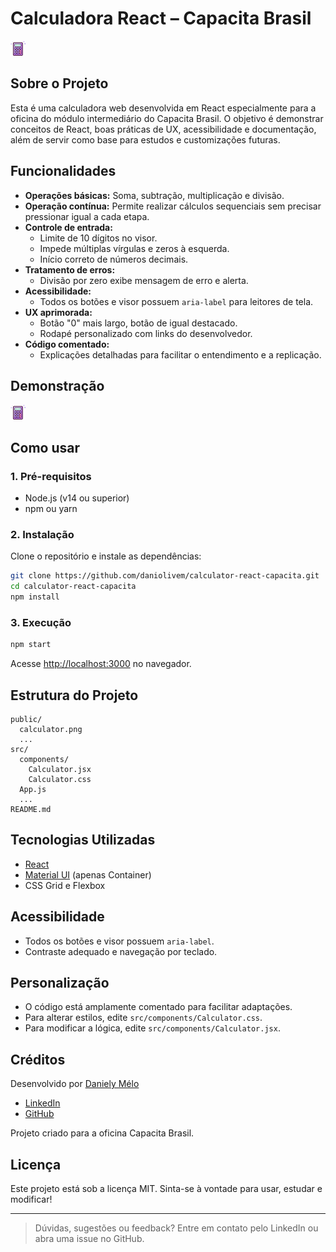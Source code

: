 # Calculadora React – Capacita Brasil

![Calculadora](public/calculator.png)

## Sobre o Projeto

Esta é uma calculadora web desenvolvida em React especialmente para a oficina do módulo intermediário do Capacita Brasil. O objetivo é demonstrar conceitos de React, boas práticas de UX, acessibilidade e documentação, além de servir como base para estudos e customizações futuras.

## Funcionalidades

- **Operações básicas:** Soma, subtração, multiplicação e divisão.
- **Operação contínua:** Permite realizar cálculos sequenciais sem precisar pressionar igual a cada etapa.
- **Controle de entrada:**
  - Limite de 10 dígitos no visor.
  - Impede múltiplas vírgulas e zeros à esquerda.
  - Início correto de números decimais.
- **Tratamento de erros:**
  - Divisão por zero exibe mensagem de erro e alerta.
- **Acessibilidade:**
  - Todos os botões e visor possuem `aria-label` para leitores de tela.
- **UX aprimorada:**
  - Botão "0" mais largo, botão de igual destacado.
  - Rodapé personalizado com links do desenvolvedor.
- **Código comentado:**
  - Explicações detalhadas para facilitar o entendimento e a replicação.

## Demonstração

![Demonstração da calculadora](public/calculator.png)

## Como usar

### 1. Pré-requisitos
- Node.js (v14 ou superior)
- npm ou yarn

### 2. Instalação

Clone o repositório e instale as dependências:

```bash
git clone https://github.com/daniolivem/calculator-react-capacita.git
cd calculator-react-capacita
npm install
```

### 3. Execução

```bash
npm start
```

Acesse [http://localhost:3000](http://localhost:3000) no navegador.

## Estrutura do Projeto

```
public/
  calculator.png
  ...
src/
  components/
    Calculator.jsx
    Calculator.css
  App.js
  ...
README.md
```

## Tecnologias Utilizadas
- [React](https://reactjs.org/)
- [Material UI](https://mui.com/) (apenas Container)
- CSS Grid e Flexbox

## Acessibilidade
- Todos os botões e visor possuem `aria-label`.
- Contraste adequado e navegação por teclado.

## Personalização
- O código está amplamente comentado para facilitar adaptações.
- Para alterar estilos, edite `src/components/Calculator.css`.
- Para modificar a lógica, edite `src/components/Calculator.jsx`.

## Créditos
Desenvolvido por [Daniely Mélo](https://www.linkedin.com/in/daniiom)

- [LinkedIn](https://www.linkedin.com/in/daniiom)
- [GitHub](https://github.com/daniolivem)

Projeto criado para a oficina Capacita Brasil.

## Licença
Este projeto está sob a licença MIT. Sinta-se à vontade para usar, estudar e modificar!

---

> Dúvidas, sugestões ou feedback? Entre em contato pelo LinkedIn ou abra uma issue no GitHub.
